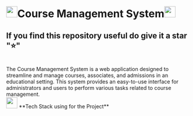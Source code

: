 # <img src="https://media.giphy.com/media/iY8CRBdQXODJSCERIr/giphy.gif" width="30px">Course Management System<img src="https://media.giphy.com/media/iY8CRBdQXODJSCERIr/giphy.gif" width="30px">

## If you find this repository useful do give it a star "⭐"

<br>
The Course Management System is a web application designed to streamline and manage courses, associates, and admissions in an educational setting. This system provides an easy-to-use interface for administrators and users to perform various tasks related to course management.

<br>
<img src="https://media.giphy.com/media/iY8CRBdQXODJSCERIr/giphy.gif" width="30px">&nbsp;**Tech Stack using for the Project**


